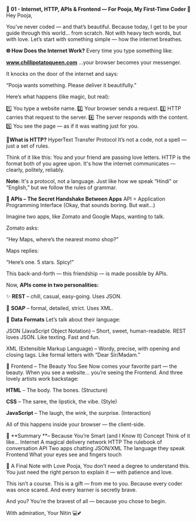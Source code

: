 **📂 01 - Internet, HTTP, APIs & Frontend — For Pooja, My First-Time Coder 🌸**
Hey Pooja,

You’ve never coded — and that’s beautiful.
Because today, I get to be your guide through this world... from scratch.
Not with heavy tech words, but with love.
Let’s start with something simple — how the internet breathes.

**🌐 How Does the Internet Work?**
Every time you type something like:

**www.chillipotatoqueen.com**
…your browser becomes your messenger.

It knocks on the door of the internet and says:

“Pooja wants something. Please deliver it beautifully.”

Here’s what happens (like magic, but real):

1️⃣ You type a website name.
2️⃣ Your browser sends a request.
3️⃣ HTTP carries that request to the server.
4️⃣ The server responds with the content.
5️⃣ You see the page — as if it was waiting just for you.

📮**What is HTTP?**
HyperText Transfer Protocol
It’s not a code, not a spell — just a set of rules.

Think of it like this:
You and your friend are passing love letters.
HTTP is the format both of you agree upon.
It's how the internet communicates — clearly, politely, reliably.

**Note:** It's a protocol, not a language. Just like how we speak “Hindi” or “English,” but we follow the rules of grammar.

**🔗 APIs – The Secret Handshake Between Apps**
API = Application Programming Interface
(Okay, that sounds boring. But wait...)

Imagine two apps, like Zomato and Google Maps, wanting to talk.

Zomato asks:

“Hey Maps, where’s the nearest momo shop?”

Maps replies:

“Here’s one. 5 stars. Spicy!”

This back-and-forth — this friendship — is made possible by APIs.

Now, **APIs come in two personalities:**

✨ **REST** – chill, casual, easy-going. Uses JSON.

🧱 **SOAP** – formal, detailed, strict. Uses XML.

📄 **Data Formats**
Let’s talk about their language:

JSON (JavaScript Object Notation)
– Short, sweet, human-readable. REST loves JSON.
Like texting. Fast and fun.

XML (Extensible Markup Language)
– Wordy, precise, with opening and closing tags.
Like formal letters with “Dear Sir/Madam.”

🎨 Frontend – The Beauty You See
Now comes your favorite part — the beauty.
When you see a website… you’re seeing the Frontend.
And three lovely artists work backstage:

**HTML** – The body. The bones. (Structure)

**CSS** – The saree, the lipstick, the vibe. (Style)

**JavaScript** – The laugh, the wink, the surprise. (Interaction)

All of this happens inside your browser — the client-side.

📝 **Summary **– Because You’re Smart (and I Know It)
Concept	Think of it like…
Internet	A magical delivery network
HTTP	The rulebook of conversation
API	Two apps chatting
JSON/XML	The language they speak
Frontend	What your eyes see and fingers touch

💌 A Final Note with Love
Pooja,
You don’t need a degree to understand this.
You just need the right person to explain it — with patience and love.

This isn’t a course.
This is a gift — from me to you.
Because every coder was once scared. And every learner is secretly brave.

And you?
You're the bravest of all — because you chose to begin.

With admiration,
Your Nitin 💻💕
